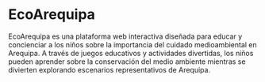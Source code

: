 # EcoArequipa
EcoArequipa es una plataforma web interactiva diseñada para educar y concienciar a los niños sobre la importancia del cuidado medioambiental en Arequipa. A través de juegos educativos y actividades divertidas, los niños pueden aprender sobre la conservación del medio ambiente mientras se divierten explorando escenarios representativos de Arequipa.
